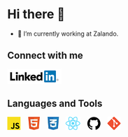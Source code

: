 # Hi there 👋

- 🔭 I’m currently working at Zalando.

## Connect with me

[![Alt text](linkedIn.png)](https://www.linkedin.com/in/Ahmad-Ghorbani)

## Languages and Tools

![Alt text](JavaScriptLogo.png)&nbsp;&nbsp;&nbsp;&nbsp;![Alt text](HTMLLogo.png)&nbsp;&nbsp;&nbsp;&nbsp;![Alt text](CSSLogo.jpg)&nbsp;&nbsp;&nbsp;&nbsp;![Alt text](reactLogo.png)&nbsp;&nbsp;&nbsp;&nbsp;![Alt text](githubLogo.png)&nbsp;&nbsp;&nbsp;&nbsp;![Alt text](gitLogo.png)

<!--
**Ahmad-Ghorbani/Ahmad-Ghorbani** is a ✨ _special_ ✨ repository because its `README.md` (this file) appears on your GitHub profile.

Here are some ideas to get you started:

- 🔭 I’m currently working on ...
- 🌱 I’m currently learning ...
- 👯 I’m looking to collaborate on ...
- 🤔 I’m looking for help with ...
- 💬 Ask me about ...
- 📫 How to reach me: ...
- 😄 Pronouns: ...
- ⚡ Fun fact: ...
-->
